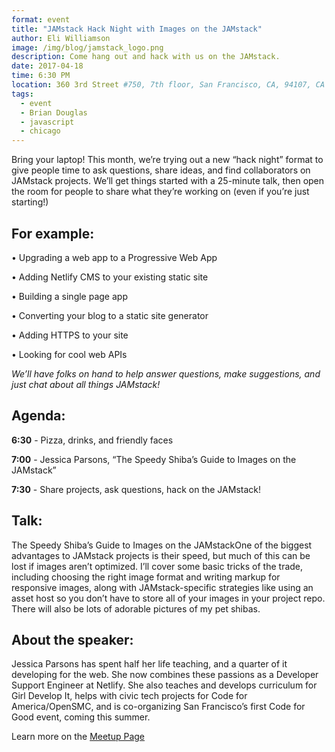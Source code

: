 ```yaml
---
format: event
title: "JAMstack Hack Night with Images on the JAMstack"
author: Eli Williamson
image: /img/blog/jamstack_logo.png
description: Come hang out and hack with us on the JAMstack.
date: 2017-04-18
time: 6:30 PM
location: 360 3rd Street #750, 7th floor, San Francisco, CA, 94107, CA
tags:
  - event
  - Brian Douglas
  - javascript
  - chicago
---
```


Bring your laptop! This month, we’re trying out a new “hack night” format to give people time to ask questions, share ideas, and find collaborators on JAMstack projects. We’ll get things started with a 25-minute talk, then open the room for people to share what they’re working on (even if you’re just starting!)

## For example:

• Upgrading a web app to a Progressive Web App

• Adding Netlify CMS to your existing static site

• Building a single page app

• Converting your blog to a static site generator

• Adding HTTPS to your site

• Looking for cool web APIs

_We’ll have folks on hand to help answer questions, make suggestions, and just chat about all things JAMstack!_

## Agenda:

**6:30** - Pizza, drinks, and friendly faces

**7:00** - Jessica Parsons, “The Speedy Shiba’s Guide to Images on the JAMstack”

**7:30** - Share projects, ask questions, hack on the JAMstack!

## Talk:

The Speedy Shiba’s Guide to Images on the JAMstackOne of the biggest advantages to JAMstack projects is their speed, but much of this can be lost if images aren’t optimized. I’ll cover some basic tricks of the trade, including choosing the right image format and writing markup for responsive images, along with JAMstack-specific strategies like using an asset host so you don’t have to store all of your images in your project repo. There will also be lots of adorable pictures of my pet shibas.

## About the speaker:

Jessica Parsons has spent half her life teaching, and a quarter of it developing for the web. She now combines these passions as a Developer Support Engineer at Netlify. She also teaches and develops curriculum for Girl Develop It, helps with civic tech projects for Code for America/OpenSMC, and is co-organizing San Francisco’s first Code for Good event, coming this summer.

Learn more on the [Meetup Page](https://www.meetup.com/jamstack-sf/events/239114505/)